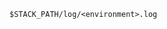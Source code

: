 <!-- usedin: [ _includes/_inlines/StackManagement/common/logging/logging_web-logs-v1.md] -->

```
$STACK_PATH/log/<environment>.log
```
